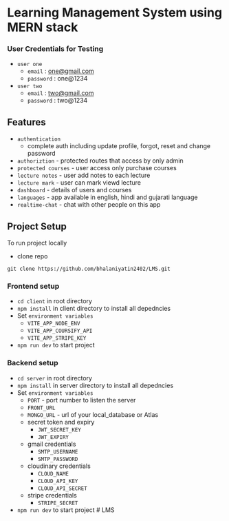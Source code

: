 # Learning Management System using MERN stack

### User Credentials for Testing

- `user one`
  - `email` : one@gmail.com
  - `password` : one@1234
- `user two`
  - `email` : two@gmail.com
  - `password` : two@1234

## Features

- `authentication`
  - complete auth including update profile, forgot, reset and change password
- `authoriztion` - protected routes that access by only admin
- `protected courses` - user access only purchase courses
- `lecture notes` - user add notes to each lecture
- `lecture mark` - user can mark viewd lecture
- `dashboard` - details of users and courses
- `languages` - app available in english, hindi and gujarati language
- `realtime-chat` - chat with other people on this app

## Project Setup

To run project locally

- clone repo

```
git clone https://github.com/bhalaniyatin2402/LMS.git
```

### Frontend setup

- `cd client` in root directory
- `npm install` in client directory to install all depedncies
- Set `environment variables`
  - `VITE_APP_NODE_ENV`
  - `VITE_APP_COURSIFY_API`
  - `VITE_APP_STRIPE_KEY`
- `npm run dev` to start project

### Backend setup

- `cd server` in root directory
- `npm install` in server directory to install all depedncies
- Set `environment variables`
  - `PORT` - port number to listen the server
  - `FRONT_URL`
  - `MONGO_URL` - url of your local_database or Atlas
  - secret token and expiry
    - `JWT_SECRET_KEY`
    - `JWT_EXPIRY`
  - gmail credentials
    - `SMTP_USERNAME`
    - `SMTP_PASSWORD`
  - cloudinary credentials
    - `CLOUD_NAME`
    - `CLOUD_API_KEY`
    - `CLOUD_API_SECRET`
  - stripe credentials
    - `STRIPE_SECRET`
- `npm run dev` to start project
#   L M S  
 